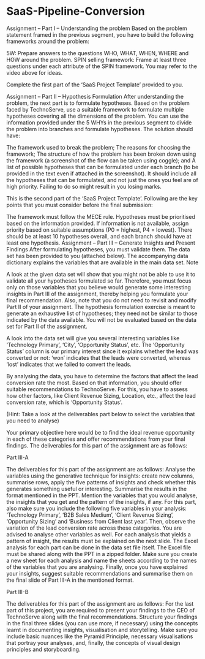 # SaaS-Pipeline-Conversion
Assignment – Part I – Understanding the problem
Based on the problem statement framed in the previous segment, you have to build the following frameworks around the problem:

5W: Prepare answers to the questions WHO, WHAT, WHEN, WHERE and HOW around the problem.
SPIN selling framework: Frame at least three questions under each attribute of the SPIN framework. You may refer to the video above for ideas.
 

Complete the first part of the ‘SaaS Project Template’ provided to you.

 

Assignment – Part II – Hypothesis Formulation
After understanding the problem, the next part is to formulate hypotheses. Based on the problem faced by TechnoServe, use a suitable framework to formulate multiple hypotheses covering all the dimensions of the problem. You can use the information provided under the 5 WHYs in the previous segment to divide the problem into branches and formulate hypotheses.
The solution should have:

The framework used to break the problem;
The reasons for choosing the framework;
The structure of how the problem has been broken down using the framework (a screenshot of the flow can be taken using coggle); and 
A list of possible hypotheses that can be formulated under each branch (to be provided in the text even if attached in the screenshot). It should include all the hypotheses that can be formulated, and not just the ones you feel are of high priority. Failing to do so might result in you losing marks.
 
This is the second part of the ‘SaaS Project Template’. Following are the key points that you must consider before the final submission:

The framework must follow the MECE rule.
Hypotheses must be prioritised based on the information provided. If information is not available, assign priority based on suitable assumptions (P0 = highest, P4 = lowest).
There should be at least 10 hypotheses overall, and each branch should have at least one hypothesis.
Assignment – Part III – Generate Insights and Present Findings
After formulating hypotheses, you must validate them. The data set has been provided to you (attached below). The accompanying data dictionary explains the variables that are available in the main data set.
Note

A look at the given data set will show that you might not be able to use it to validate all your hypotheses formulated so far. Therefore, you must focus only on those variables that you believe would generate some interesting insights in Part III of the assignment, thereby helping you formulate your final recommendation.
Also, note that you do not need to revisit and modify Part II of your assignment. The hypothesis formulation exercise is meant to generate an exhaustive list of hypotheses; they need not be similar to those indicated by the data available. You will not be evaluated based on the data set for Part II of the assignment.
 

A look into the data set will give you several interesting variables like ‘Technology Primary’, ‘City’, ‘Opportunity Status’, etc. The ‘Opportunity Status’ column is our primary interest since it explains whether the lead was converted or not: ‘won’ indicates that the leads were converted, whereas ‘lost’ indicates that we failed to convert the leads.

 

By analysing the data, you have to determine the factors that affect the lead conversion rate the most. Based on that information, you should offer suitable recommendations to TechnoServe. For this, you have to assess how other factors, like Client Revenue Sizing, Location, etc., affect the lead conversion rate, which is ‘Opportunity Status’.


(Hint: Take a look at the deliverables part below to select the variables that you need to analyse) 


Your primary objective here would be to find the ideal revenue opportunity in each of these categories and offer recommendations from your final findings. The deliverables for this part of the assignment are as follows:

 

Part III-A

The deliverables for this part of the assignment are as follows:
Analyse the variables using the generative technique for insights: create new columns, summarise rows, apply the five patterns of insights and check whether this generates something useful or interesting. 
Summarise the results in the format mentioned in the PPT. Mention the variables that you would analyse, the insights that you get and the pattern of the insights, if any. For this part, also make sure you include the following five variables in your analysis: ‘Technology Primary’, ‘B2B Sales Medium’, ‘Client Revenue Sizing’, ‘Opportunity Sizing’ and ‘Business from Client last year’. Then, observe the variation of the lead conversion rate across these categories. You are advised to analyse other variables as well.
For each analysis that yields a pattern of insight, the results must be explained on the next slide. The Excel analysis for each part can be done in the data set file itself. The Excel file must be shared along with the PPT in a zipped folder. Make sure you create a new sheet for each analysis and name the sheets according to the names of the variables that you are analysing.
Finally, once you have explained your insights, suggest suitable recommendations and summarise them on the final slide of Part III-A in the mentioned format.
 

Part III-B

The deliverables for this part of the assignment are as follows:
For the last part of this project, you are required to present your findings to the CEO of TechnoServe along with the final recommendations.
Structure your findings in the final three slides (you can use more, if necessary) using the concepts learnt in documenting insights, visualisation and storytelling. Make sure you include basic nuances like the Pyramid Principle, necessary visualisations that portray your analyses, and, finally, the concepts of visual design principles and storyboarding.
